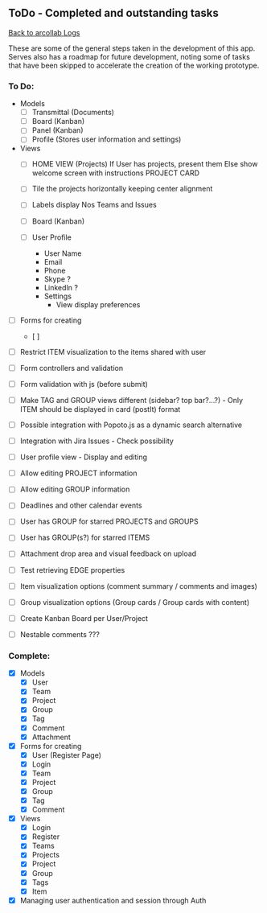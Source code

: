 ## ToDo - Completed and outstanding tasks

[Back to arcollab Logs](/README.md)

These are some of the general steps taken in the development of this app. Serves also has a roadmap for future development, noting some of tasks that have been skipped to accelerate the creation of the working prototype.

### To Do:

- Models
	- [ ] Transmittal (Documents)
	- [ ] Board (Kanban)
	- [ ] Panel (Kanban)
	- [ ] Profile (Stores user information and settings)

- Views
	- [ ] HOME VIEW (Projects)
		  If User has projects, present them
		  Else show welcome screen with instructions
	PROJECT CARD
	- [ ] Tile the projects horizontally keeping center alignment
	- [ ] Labels display Nos Teams and Issues

	- [ ] Board (Kanban)
	- [ ] User Profile
		- User Name
		- Email
		- Phone
		- Skype ?
		- LinkedIn ?
		- Settings
			- View display preferences

- [ ] Forms for creating
	- [ ]

- [ ] Restrict ITEM visualization to the items shared with user
- [ ] Form controllers and validation
- [ ] Form validation with js (before submit)
- [ ] Make TAG and GROUP views different (sidebar? top bar?...?) - Only ITEM should be displayed in card (postIt) format
- [ ] Possible integration with Popoto.js as a dynamic search alternative
- [ ] Integration with Jira Issues - Check possibility
- [ ] User profile view - Display and editing
- [ ] Allow editing PROJECT information
- [ ] Allow editing GROUP information
- [ ] Deadlines and other calendar events
- [ ] User has GROUP for starred PROJECTS and GROUPS
- [ ] User has GROUP(s?) for starred ITEMS
- [ ] Attachment drop area and visual feedback on upload
- [ ] Test retrieving EDGE properties
- [ ] Item visualization options (comment summary / comments and images)
- [ ] Group visualization options (Group cards / Group cards with content)
- [ ] Create Kanban Board per User/Project
- [ ] Nestable comments ???

### Complete:

- [x] Models
	- [x] User
	- [x] Team
	- [x] Project
	- [x] Group
	- [x] Tag
	- [x] Comment
	- [x] Attachment

- [x] Forms for creating
	- [x] User (Register Page)
	- [x] Login
	- [x] Team
	- [x] Project
	- [x] Group
	- [x] Tag
	- [x] Comment

- [x] Views
	- [x] Login
	- [x] Register
	- [x] Teams
	- [x] Projects
	- [x] Project
	- [x] Group
	- [x] Tags
	- [x] Item

- [x] Managing user authentication and session through Auth
